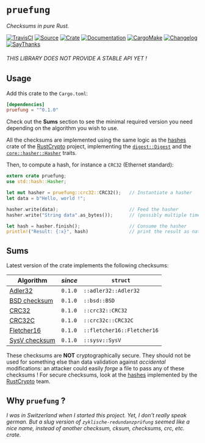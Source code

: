 # `pruefung`

*Checksums in pure Rust.*

[![TravisCI](https://img.shields.io/travis/althonos/pruefung/master.svg?maxAge=600&style=flat-square)](https://travis-ci.org/althonos/pruefung/branches)
[![Source](https://img.shields.io/badge/source-GitHub-303030.svg?maxAge=86400&style=flat-square)](https://github.com/althonos/pruefung)
[![Crate](https://img.shields.io/crates/v/pruefung.svg?maxAge=86400&style=flat-square)](https://crates.io/crates/pruefung)
[![Documentation](https://img.shields.io/badge/docs-latest-4d76ae.svg?maxAge=86400&style=flat-square)](https://docs.rs/pruefung)
[![CargoMake](https://img.shields.io/badge/built%20with-cargo--make-yellow.svg?maxAge=86400&style=flat-square)](https://sagiegurari.github.io/cargo-make)
[![Changelog](https://img.shields.io/badge/keep%20a-changelog-8A0707.svg?maxAge=86400&style=flat-square)](http://keepachangelog.com/)
[![SayThanks](https://img.shields.io/badge/say-thanks!-1EAEDB.svg?maxAge=86400&style=flat-square)](https://saythanks.io/to/althonos)

###### THIS LIBRARY DOES NOT PROVIDE A STABLE API YET !

## Usage

Add this crate to the `Cargo.toml`:

```toml
[dependencies]
pruefung = "^0.1.0"
```

Check out the **Sums** section to see the minimal required version you need
depending on the algorithm you wish to use.

All the checksums are implemented using the same logic as the [hashes] crate of
the [RustCrypto] project, implementing the [`digest::Digest`] and the
[`core::hasher::Hasher`] traits.

Then, to compute a hash, for instance a `CRC32` (Ethernet standard):

```rust
extern crate pruefung;
use std::hash::Hasher;

let mut hasher = pruefung::crc32::CRC32();   // Instantiate a hasher
let data = b"Hello, world !";

hasher.write(data);                          // Feed the hasher
hasher.write("String data".as_bytes());      // (possibly multiple times)

let hash = hasher.finish();                  // Consume the hasher
println!("Result: {:x}", hash)               // print the result as native hex
```


## Sums

Latest version of the crate implements the following checksums:

Algorithm                                                         | *since* | `struct`
----------------------------------------------------------------- | ------- | --------
[Adler32](https://en.wikipedia.org/wiki/Adler-32)                 | `0.1.0` | `::adler32::Adler32`
[BSD checksum](https://en.wikipedia.org/wiki/BSD_checksum)        | `0.1.0` | `::bsd::BSD`
[CRC32](https://en.wikipedia.org/wiki/Cyclic_redundancy_check)    | `0.1.0` | `::crc32::CRC32`
[CRC32C](https://en.wikipedia.org/wiki/Cyclic_redundancy_check)   | `0.1.0` | `::crc32c::CRC32C`
[Fletcher16](https://en.wikipedia.org/wiki/Fletcher%27s_checksum) | `0.1.0` | `::fletcher16::Fletcher16`
[SysV checksum](https://en.wikipedia.org/wiki/SYSV_checksum)      | `0.1.0` | `::sysv::SysV`

These checksums are **NOT** cryptographically secure. They should not be used
for something else than data validation against *accidental* modifications:
an attacker could easily *forge* a file to pass any of these checksums ! For
secure checksums, look at the [hashes] implemented by the [RustCrypto] team.


## Why `pruefung` ?

*I was in Switzerland when I started this project. Yet, I don't really speak
german. But a slug version of `zyklische-redundanzprüfung` seemed like a nice
name, instead of another checksum, cksum, checksums, crc, etc. crate.*


[hashes]: https://github.com/RustCrypto/hashes
[RustCrypto]: https://github.com/RustCrypto
[`digest::Digest`]: https://docs.rs/digest/0.6.1/digest/trait.Digest.html
[`core::hasher::Hasher`]: https://doc.rust-lang.org/core/hash/trait.Hasher.html
